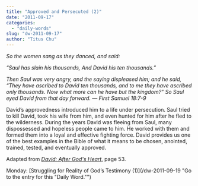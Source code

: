 ```yaml
---
title: "Approved and Persecuted (2)"
date: "2011-09-17"
categories: 
  - "daily-words"
slug: "dw-2011-09-17"
author: "Titus Chu"
---
```


_So the women sang as they danced, and said:_

_“Saul has slain his thousands, And David his ten thousands.”_

_Then Saul was very angry, and the saying displeased him; and he said, “They have ascribed to David ten thousands, and to me they have ascribed only thousands. Now what more can he have but the kingdom?” So Saul eyed David from that day forward. — First Samuel 18:7-9_

David’s approvedness introduced him to a life under persecution. Saul tried to kill David, took his wife from him, and even hunted for him after he fled to the wilderness. During the years David was fleeing from Saul, many dispossessed and hopeless people came to him. He worked with them and formed them into a loyal and effective fighting force. David provides us one of the best examples in the Bible of what it means to be chosen, anointed, trained, tested, and eventually approved.

Adapted from _[David: After God's Heart,](/book-david "Go to the listing for this book.")_ page 53.

Monday: [Struggling for Reality of God’s Testimony (1)](/dw-2011-09-19 "Go to the entry for this "Daily Word."")

